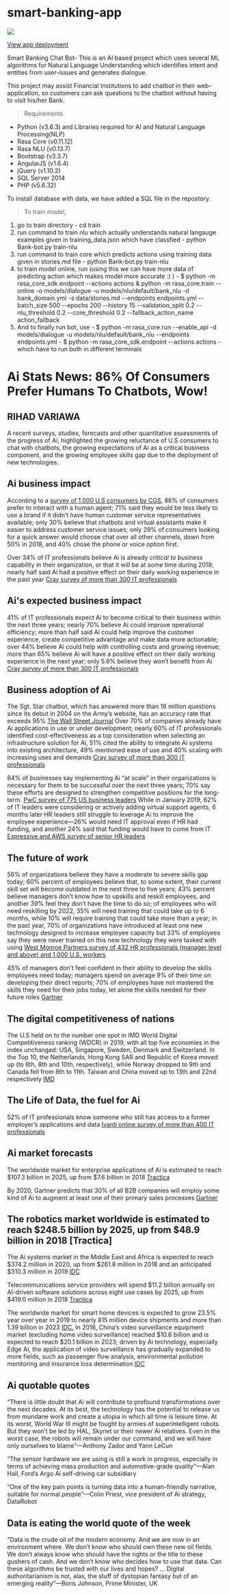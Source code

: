 # smart-banking-app
![](https://media.giphy.com/media/26zzjqiSqWzBdqU00/giphy.gif)

[View app deployment](https://smart-banking-app-api.herokuapp.com/)

Smart Banking Chat Bot- This is an AI based project which uses several ML algorithms for Natural Language Understanding which identifies intent and entities from user-issues and generates dialogue.

This project may assist Financial Institutions to add chatbot in their web-application, so customers can ask questions to the chatbot without having to visit his/her Bank.

>Requirements
  - Python (v3.6.3) and Libraries required for AI and Natural Language Processing(NLP)
  - Rasa Core (v0.11.12)
  - Rasa NLU (v0.13.7)
  - Bootstrap (v3.3.7)
  - AngularJS (v1.6.4)
  - jQuery (v1.10.2)
  - SQL Server 2014
  - PHP (v5.6.32)
 
To install database with data, we have added a SQL file in the repostory.

>To train model,
  1. go to train directory
    - cd train
  2. run command to train nlu which actually understands natural langauge examples given in training_data.json which have classfied
    - python Bank-bot.py train-nlu
  3. run command to train core which predicts actions using training data given in stories.md file
    - python Bank-bot.py train-nlu
  4. to train model online, run (using this we can have more data of predicting action which makes model more accurate :) )
    - $ python -m rasa_core_sdk.endpoint --actions actions & python -m rasa_core.train --online -o models/dialogue -u models/nlu/default/bank_nlu  -d bank_domain.yml -s data/stories.md --endpoints endpoints.yml --batch_size 500 --epochs 200 --history 15 --validation_split 0.2 --nlu_threshold 0.2 --core_threshold 0.2 --fallback_action_name action_fallback
  5. And to finally run bot, use
    - $ python -m rasa_core.run --enable_api  -d models/dialogue -u models/nlu/default/bank_nlu --endpoints endpoints.yml 
    - $ python -m rasa_core_sdk.endpoint --actions actions
    - which have to run both in different terminals
  
  
# Ai Stats News: 86% Of Consumers Prefer Humans To Chatbots, Wow!
## RIHAD VARIAWA
  
A recent surveys, studies, forecasts and other quantitative assessments of the progress of Ai, highlighted the growing reluctance of U.S consumers to chat with chatbots, the growing expectations of Ai as a critical business component, and the growing employee skills gap due to the deployment of new technologies.

## Ai business impact
According to a [survey of 1,000 U.S consumers by CGS,](https://www.cray.com/resources/enterprise-ai-adoption-survey) 86% of consumers prefer to interact with a human agent; 71% said they would be less likely to use a brand if it didn’t have human customer service representatives available; only 30% believe that chatbots and virtual assistants make it easier to address customer service issues; only 29% of consumers looking for a quick answer would choose chat over all other channels, down from 50% in 2018, and 40% chose the phone or voice option first.

Over 34% of IT professionals believe Ai is already *critical to business* capability in their organization, or that it will be at some time during 2019; nearly half said Ai had a positive effect on their daily working experience in the past year [Cray survey of more than 300 IT professionals](https://www.cgsinc.com/en/resources/2019-CGS-Customer-Service-Chatbots-Channels-Survey)

## Ai's expected business impact
41% of IT professionals expect Ai to become critical to their business within the next three years; nearly 70% believe Ai could improve operational efficiency; more than half said Ai could help improve the customer experience, create competitive advantage and make data more actionable; over 44% believe Ai could help with controlling costs and growing revenue; more than 65% believe Ai will have a positive effect on their daily working experience in the next year; only 5.6%  believe they won’t benefit from Ai [Cray survey of more than 300 IT professionals](https://www.cgsinc.com/en/resources/2019-CGS-Customer-Service-Chatbots-Channels-Survey)

## Business adoption of Ai
The Sgt. Star chatbot, which has answered more than 16 million questions since its debut in 2004 on the Army’s website, has an accuracy rate that exceeds 95% [The Wall Street Journal](https://www.wsj.com/articles/army-to-deploy-female-chatbot-to-help-recruit-women-11569576606) Over 70% of companies already have Ai applications in use or under development; nearly 60% of IT professionals identified cost-effectiveness as a top consideration when selecting an infrastructure solution for Ai, 51% cited the ability to integrate Ai systems into existing architecture, 49% mentioned ease of use and 40% scaling with increasing uses and demands [Cray survey of more than 300 IT professionals](https://www.cgsinc.com/en/resources/2019-CGS-Customer-Service-Chatbots-Channels-Survey)

84% of businesses say implementing Ai “at scale” in their organizations is necessary for them to be successful over the next three years; 70% say these efforts are designed to strengthen competitive positions for the long-term. [PwC survey of 775 US business leaders](https://www.pwc.com/us/en/library/fit-for-growth/automation-survey.html) While in January 2019, 62% of IT leaders were considering or actively adding virtual support agents, 6 months later HR leaders still struggle to leverage Ai to improve the employee experience—26% would need IT approval even if HR had funding, and another 24% said that funding would have to come from IT [Expressive and AWS survey of senior HR leaders](https://www.espressive.com/press/new-survey-reveals-that-hr-leaders-are-prioritizing-artificial-intelligence-to-improve-the-employee-experience/)

## The future of work
56% of organizations believe they have a moderate to severe skills gap today; 60% percent of employees believe that, to some extent, their current skill set will become outdated in the next three to five years; 43% percent believe managers don’t know how to upskills and reskill employees, and another 39% feel they don’t have the time to do so; of employees who will need reskilling by 2022, 35% will need training that could take up to 6 months, while 10% will require training that could take more than a year; in the past year, 70% of organizations have introduced at least one new technology designed to increase employee capacity but 33% of employees say they were never trained on this new technology they were tasked with using [West Monroe Partners survey of 432 HR professionals (manager level and above) and 1,000 U.S. workers](https://www.westmonroepartners.com/News/Press-Releases/2019/09/The-Upskilling-Crisis)

45% of managers don’t feel confident in their ability to develop the skills employees need today; managers spend on average 9% of their time on developing their direct reports; 70% of employees have not mastered the skills they need for their jobs today, let alone the skills needed for their future roles [Gartner](https://www.gartner.com/en/newsroom/press-releases/2019-09-18-gartner-says-45--of-managers-lack-confidence-to-help-)

## The digital competitiveness of nations
The U.S held on to the number one spot in IMD World Digital Competitiveness ranking (WDCR) in 2019, with all top five economies in the index unchanged: USA, Singapore, Sweden, Denmark and Switzerland. In the Top 10, the Netherlands, Hong Kong SAR and Republic of Korea moved up (to 6th, 8th and 10th, respectively), while Norway dropped to 9th and Canada fell from 8th to 11th. Taiwan and China moved up to 13th and 22nd respectively [IMD](https://www.imd.org/wcc/world-competitiveness-center/)

## The Life of Data, the fuel for Ai
52% of IT professionals know someone who still has access to a former employer’s applications and data [Ivanti online survey of more than 400 IT professionals](https://www.ivanti.com/blog/ivanti-identity-survey-results)

## Ai market forecasts
The worldwide market for enterprise applications of Ai is estimated to reach $107.3 billion in 2025, up from $7.6 billion in 2018 [Tractica](https://www.tractica.com/research/artificial-intelligence-for-enterprise-applications/)

By 2020, Gartner predicts that 30% of all B2B companies will employ some kind of Ai to augment at least one of their primary sales processes [Gartner](https://www.gartner.com/en/newsroom/press-releases/2019-09-19-gartner-says-ai-to-have-significant-impact-on-sales-t)

## The robotics market worldwide is estimated to reach $248.5 billion by 2025, up from $48.9 billion in 2018 [Tractica]
The Ai systems market in the Middle East and Africa is expected to reach $374.2 million in 2020, up from $261.8 million in 2018 and an anticipated $310.3 million in 2019 [IDC](https://www.idc.com/getdoc.jsp?containerId=prMETA45546719)

Telecommunications service providers will spend $11.2 billion annually on AI-driven software solutions across eight use cases by 2025, up from $419.0 million in 2018 [Tractica](https://www.tractica.com/research/artificial-intelligence-for-telecommunications-applications/)

The worldwide market for smart home devices is expected to grow 23.5% year over year in 2019 to nearly 815 million device shipments and more than 1.39 billion in 2023 [IDC.](https://www.idc.com/getdoc.jsp?containerId=prUS45540319) In 2018, China’s video surveillance equipment market (excluding home video surveillance) reached $10.6 billion and is expected to reach $20.1 billion in 2023; driven by Ai technology, especially Edge Ai, the application of video surveillance has gradually expanded to more fields, such as passenger flow analysis, environmental pollution monitoring and insurance loss determination [IDC](https://www.idc.com/getdoc.jsp?containerId=prCHE45536619)

## Ai quotable quotes
“There is little doubt that Ai will contribute to profound transformations over the next decades. At its best, the technology has the potential to release us from mundane work and create a utopia in which all time is leisure time. At its worst, World War III might be fought by armies of superintelligent robots. But they won’t be led by HAL, Skynet or their newer Ai relatives. Even in the worst case, the robots will remain under our command, and we will have only ourselves to blame”—Anthony Zador and Yann LeCun

“The sensor hardware we are using is still a work in progress, especially in terms of achieving mass production and automotive-grade quality”—Alan Hall, Ford’s Argo Ai self-driving car subsidiary

“One of the key pain points is turning data into a human-friendly narrative, suitable for normal people”—Colin Priest, vice president of Ai strategy, DataRobot

## Data is eating the world quote of the week

“Data is the crude oil of the modern economy. And we are now in an environment where. We don’t know who should own these new oil fields. We don’t always know who should have the rights or the title to these gushers of cash. And we don’t know who decides how to use that data. Can these algorithms be trusted with our lives and hopes? … Digital authoritarianism is not, alas, the stuff of dystopian fantasy but of an emerging reality”—Boris Johnson, Prime Minister, UK
